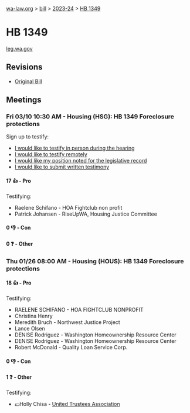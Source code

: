 [wa-law.org](/) > [bill](/bill/) > [2023-24](/bill/2023-24/) > [HB 1349](/bill/2023-24/hb/1349/)

# HB 1349
[leg.wa.gov](https://app.leg.wa.gov/billsummary?BillNumber=1349&Year=2023&Initiative=false)

## Revisions
* [Original Bill](1/)

## Meetings
### Fri 03/10 10:30 AM - Housing (HSG): HB 1349 Foreclosure protections
Sign up to testify:
* [I would like to testify in person during the hearing](https://app.leg.wa.gov/csi/Testifier/Add?chamber=House&mId=30905&aId=152972&caId=21922&tId=1)
* [I would like to testify remotely](https://app.leg.wa.gov/csi/Testifier/Add?chamber=House&mId=30905&aId=152972&caId=21922&tId=2)
* [I would like my position noted for the legislative record](https://app.leg.wa.gov/csi/Testifier/Add?chamber=House&mId=30905&aId=152972&caId=21922&tId=3)
* [I would like to submit written testimony](https://app.leg.wa.gov/csi/Testifier/Add?chamber=House&mId=30905&aId=152972&caId=21922&tId=4)

#### 17 👍 - Pro
Testifying:
* Raelene Schifano - HOA Fightclub non profit
* Patrick Johansen - RiseUpWA, Housing Justice Committee

#### 0 👎 - Con

#### 0 ❓ - Other

### Thu 01/26 08:00 AM - Housing (HOUS): HB 1349 Foreclosure protections
#### 18 👍 - Pro
Testifying:
* RAELENE SCHIFANO - HOA FIGHTCLUB NONPROFIT
* Christina Henry
* Meredith Bruch - Northwest Justice Project
* Lance Olsen
* DENISE Rodriguez - Washington Homeownership Resource Center
* DENISE Rodriguez - Washington Homeownership Resource Center
* Robert McDonald - Quality Loan Service Corp.

#### 0 👎 - Con

#### 1 ❓ - Other
Testifying:
* 💵Holly Chisa - [United Trustees Association](/org/united_trustees_association/)
